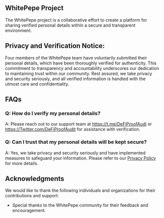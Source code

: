 ## WhitePepe Project

The WhitePepe project is a collaborative effort to create a platform for sharing verified personal details within a secure and transparent environment.


## Privacy and Verification Notice:
Four members of the WhitePepe team have voluntarily submitted their personal details, which have been thoroughly verified for authenticity.
This commitment to transparency and accountability underscores our dedication to maintaining trust within our community. Rest assured,
we take privacy and security seriously, and all verified information is handled with the utmost care and confidentiality.

## FAQs

### Q: How do I verify my personal details?
A: Please reach out to our support team at https://t.me/DeFiProofAudi or https://Twitter.com/DeFiProofAudit for assistance with verification.

### Q: Can I trust that my personal details will be kept secure?
A: Yes, we take privacy and security seriously and have implemented measures to safeguard your information. Please refer to our [Privacy Policy](PRIVACY.md) for more details.
## Acknowledgments

We would like to thank the following individuals and organizations for their contributions and support:

- Special thanks to the WhitePepe community for their feedback and encouragement.

